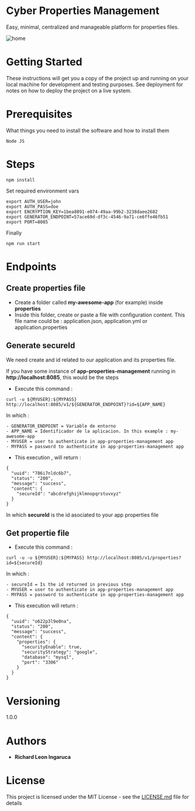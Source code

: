 # Cyber Properties Management

Easy, minimal, centralized and manageable platform for properties files.

![home](https://raw.githubusercontent.com/wiki/utec/cyber-properties-management/static-resources/home.gif)

# Getting Started

These instructions will get you a copy of the project up and running on your local machine for development and testing purposes. See deployment for notes on how to deploy the project on a live system.

# Prerequisites

What things you need to install the software and how to install them

```
Node JS
```

# Steps

```
npm install
```

Set required environment vars

```
export AUTH_USER=john
export AUTH_PASS=doe
export ENCRYPTION_KEY=1bea8891-e074-49aa-99b2-3238daee2682
export GENERATOR_ENDPOINT=57ace69d-df3c-4546-9a71-ce6ffe46fb51
export PORT=8085
```

Finally

```
npm run start
```

# Endpoints

## Create properties file

- Create a folder called **my-awesome-app** (for example) inside **properties**
- Inside this folder, create or paste a file with configuration content. This file name could be : application.json, application.yml or application.properties

## Generate secureId

We need create and id related to our application and its properties file.

If you have some instance of **app-properties-management** running in **http://localhost:8085**, this would be the steps

- Execute this command :

```
curl -u ${MYUSER}:${MYPASS} http://localhost:8085/v1/${GENERATOR_ENDPOINT}?id=${APP_NAME}
```

In which :

    - GENERATOR_ENDPOINT = Variable de entorno
    - APP_NAME = Identificador de la aplicacion. In this example : my-awesome-app
    - MYUSER = user to authenticate in app-properties-management app
    - MYPASS = password to authenticate in app-properties-management app

- This execution , will return :

```
{
  "uuid": "786i7nldc6b7",
  "status": "200",
  "message": "success",
  "content": {
    "secureId": "abcdrefghijklmnopqrstuvxyz"
  }
}
```

In which **secureId** is the id asociated to your app properties file

## Get propertie file

- Execute this command :

```
curl -u -u ${MYUSER}:${MYPASS} http://localhost:8085/v1/properties?id=${secureId}
```

In which :

    - secureId = Is the id returned in previous step
    - MYUSER = user to authenticate in app-properties-management app
    - MYPASS = password to authenticate in app-properties-management app

- This execution will return :

```
{
  "uuid": "o622p3l9e0na",
  "status": "200",
  "message": "success",
  "content": {
    "properties": {
      "securityEnable": true,
      "securityStrategy": "google",      
      "database": "mysql",      
      "port": "3306"      
    }
  }
}
```

# Versioning

1.0.0

# Authors

* **Richard Leon Ingaruca**


# License

This project is licensed under the MIT License - see the [LICENSE.md](LICENSE.md) file for details
